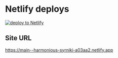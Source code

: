 # Netlify deploys

[![deploy to Netlify](https://www.netlify.com/img/deploy/button.svg)](https://app.netlify.com/start/deploy?repository=https://github.com/adamjralph/netlify-edge-demo)

## Site URL
https://main--harmonious-syrniki-a03aa2.netlify.app
